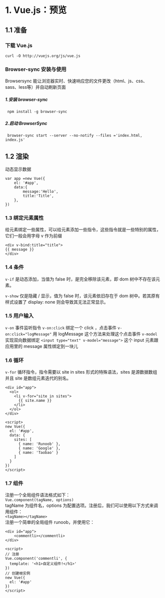 # 1. Vue.js：预览
## 1.1 准备
### 下载 Vue.js 
`curl -O http://vuejs.org/js/vue.js`
### Browser-sync 安装与使用
Browsersync 能让浏览器实时、快速响应您的文件更改（html、js、css、sass、less等）并自动刷新页面
##### 1.安装 browser-sync
` npm install -g browser-sync`
##### 2.启动 BrowserSync
` browser-sync start --server --no-notify --files ='index.html, index.js'`
## 1.2 渲染
动态显示数据
```
var app =new Vue({
    el: '#app',
    data:{
        message:'Hello',
        title:'Title',
    },
})
```
### 1.3 绑定元素属性
给元素绑定一些属性，可以给元素添加一些指令，这些指令就是一些特别的属性，它们一般会用字母 v 作为前缀
```
<div v-bind:title="title">
{{ message }}
</div>
```
### 1.4 条件
`v-if` 是动态添加，当值为 false 时，是完全移除该元素，即 dom 树中不存在该元素。

`v-show` 仅是隐藏 / 显示，值为 false 时，该元素依旧存在于 dom 树中。若其原有样式设置了 display: none 则会导致其无法正常显示。
### 1.5 用户输入
`v-on` 事件监听指令
`v-on:click` 绑定一个 click ，点击事件
`v-on:click="logMessage"` 用 logMessage 这个方法来处理这个点击事件
`v-model` 实现双向数据绑定
`<input type="text" v-model="message">` 这个 input 元素跟应用里的 message 属性绑定到一块儿
### 1.6 循环
`v-for` 循环指令，指令需要以 site in sites 形式的特殊语法，sites 是源数据数组并且 site 是数组元素迭代的别名。  
```
<div id="app">
  <ol>
    <li v-for="site in sites">
      {{ site.name }}
    </li>
  </ol>
</div>
 
<script>
new Vue({
  el: '#app',
  data: {
    sites: [
      { name: 'Runoob' },
      { name: 'Google' },
      { name: 'Taobao' }
    ]
  }
})
</script>
```
### 1.7 组件
注册一个全局组件语法格式如下：  
`Vue.component(tagName, options)`  
tagName 为组件名，options 为配置选项。注册后，我们可以使用以下方式来调用组件：  
`<tagName></tagName>`  
注册一个简单的全局组件 runoob，并使用它：  
```
<div id="app">
    <commentli></commentli>
</div>
 
<script>
// 注册
Vue.component('commentli', {
  template: '<h1>自定义组件!</h1>'
})
// 创建根实例
new Vue({
  el: '#app'
})
</script>
```